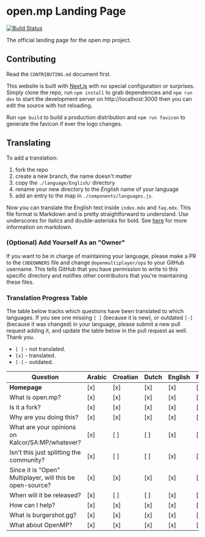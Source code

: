 # open.mp Landing Page

[![Build Status](https://travis-ci.org/openmultiplayer/homepage.svg?branch=master)](https://travis-ci.org/openmultiplayer/homepage)

The official landing page for the open.mp project.

## Contributing

Read the `CONTRIBUTING.md` document first.

This website is built with [Next.js](https://nextjs.org/) with no special configuration or
surprises. Simply clone the repo, run `npm install` to grab dependencies and `npm run dev` to start
the development server on http://localhost:3000 then you can edit the source with hot reloading.

Run `npm build` to build a production distribution and `npm run favicon` to generate the favicon if
ever the logo changes.

## Translating

To add a translation:

1. fork the repo
2. create a new branch, the name doesn't matter
3. copy the `./language/English/` directory
4. rename your new directory to the _English_ name of your language
5. add an entry to the map in `./components/languages.js`.

Now you can translate the English text inside `index.mdx` and `faq.mdx`. This file format is
Markdown and is pretty straightforward to understand. Use underscores for italics and
double-asterisks for bold. See [here](https://commonmark.org/help/) for more information on
markdown.

### (Optional) Add Yourself As an "Owner"

If you want to be in charge of maintaining your language, please make a PR to the `CODEOWNERS` file and change `@openmultiplayer/ops` to your GitHub username. This tells GitHub that you have permission to write to this specific directory and notifies other contributors that you're maintaining these files.

### Translation Progress Table

The table below tracks which questions have been translated to which languages. If you see one
missing `[ ]` (because it is new), or outdated `[-]` (because it was changed) in your language,
please submit a new pull request adding it, and update the table below in the pull request as well.
Thank you.

- `[ ]` - not translated.
- `[x]` - translated.
- `[-]` - outdated.

| Question                                                  | Arabic | Croatian | Dutch | English | French | Georgian | German | Greek | Hungarian | Italian | Indonesian | Lithuanian | Norwegian | Portuguese | Romanian | Russian | Spanish | Polish | Japanese | TraditionalChinese | SimplifiedChinese |
| --------------------------------------------------------- | ------ | -------- | ----- | ------- | ------ | -------- | ------ | ----- | --------- | ------- | ---------- | ---------- | --------- | ---------- | -------- | ------- | ------- | ------ | -------- | ------------------ | ----------------- |
| **Homepage**                                              | [x]    | [x]      | [x]   | [x]     | [x]    | [x]      | [x]    | [x]   | [x]       | [x]     | [x]        | [x]        | [x]       | [x]        | [x]      | [x]     | [x]     | [x]    | [x]      | [x]                | [x]               |
| What is open.mp?                                          | [x]    | [x]      | [x]   | [x]     | [x]    | [x]      | [x]    | [x]   | [x]       | [x]     | [x]        | [x]        | [x]       | [x]        | [x]      | [x]     | [x]     | [x]    | [x]      | [x]                | [x]               |
| Is it a fork?                                             | [x]    | [x]      | [x]   | [x]     | [x]    | [x]      | [x]    | [x]   | [x]       | [x]     | [x]        | [x]        | [x]       | [x]        | [x]      | [x]     | [x]     | [x]    | [x]      | [x]                | [x]               |
| Why are you doing this?                                   | [x]    | [x]      | [x]   | [x]     | [x]    | [x]      | [x]    | [x]   | [x]       | [x]     | [x]        | [x]        | [x]       | [x]        | [x]      | [x]     | [x]     | [x]    | [x]      | [x]                | [x]               |
| What are your opinions on Kalcor/SA:MP/whatever?          | [x]    | [ ]      | [ ]   | [x]     | [ ]    | [x]      | [x]    | [x]   | [ ]       | [x]     | [x]        | [x]        | [ ]       | [x]        | [x]      | [x]     | [ ]     | [ ]    | [x]      | [x]                | [x]               |
| Isn't this just splitting the community?                  | [x]    | [ ]      | [ ]   | [x]     | [ ]    | [x]      | [x]    | [x]   | [ ]       | [x]     | [x]        | [x]        | [ ]       | [x]        | [x]      | [x]     | [ ]     | [ ]    | [x]      | [x]                | [x]               |
| Since it is "Open" Multiplayer, will this be open-source? | [x]    | [x]      | [x]   | [x]     | [x]    | [x]      | [x]    | [x]   | [x]       | [x]     | [x]        | [x]        | [x]       | [x]        | [x]      | [x]     | [x]     | [x]    | [x]      | [x]                | [x]               |
| When will it be released?                                 | [x]    | [ ]      | [ ]   | [x]     | [ ]    | [x]      | [x]    | [x]   | [ ]       | [x]     | [x]        | [x]        | [ ]       | [x]        | [x]      | [x]     | [ ]     | [ ]    | [x]      | [x]                | [x]               |
| How can I help?                                           | [x]    | [x]      | [x]   | [x]     | [x]    | [x]      | [x]    | [x]   | [x]       | [x]     | [x]        | [x]        | [x]       | [x]        | [x]      | [x]     | [x]     | [x]    | [x]      | [x]                | [x]               |
| What is burgershot.gg?                                    | [x]    | [x]      | [x]   | [x]     | [x]    | [x]      | [x]    | [x]   | [x]       | [x]     | [x]        | [x]        | [x]       | [x]        | [x]      | [x]     | [x]     | [x]    | [x]      | [x]                | [x]               |
| What about OpenMP?                                        | [x]    | [x]      | [x]   | [x]     | [x]    | [x]      | [x]    | [x]   | [x]       | [x]     | [x]        | [x]        | [x]       | [x]        | [x]      | [x]     | [x]     | [x]    | [x]      | [x]                | [x]               |
